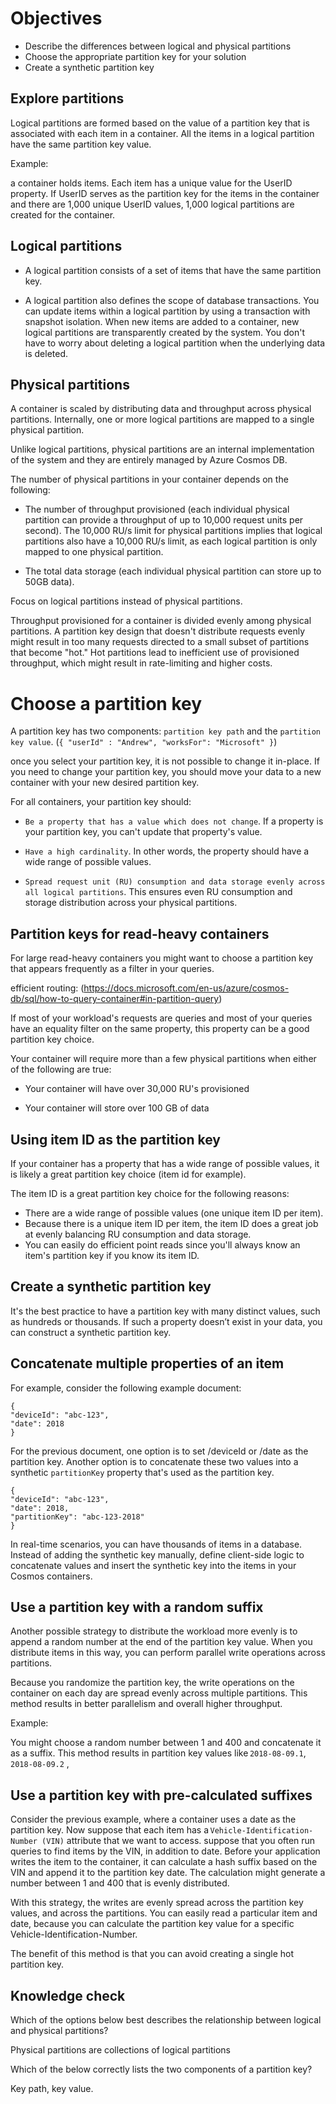 # Objectives

- Describe the differences between logical and physical partitions
- Choose the appropriate partition key for your solution
- Create a synthetic partition key

## Explore partitions

Logical partitions are formed based on the value of a partition key that is associated with each item in a container. All the items in a logical partition have the same partition key value.

Example:

a container holds items. Each item has a unique value for the UserID property. If UserID serves as the partition key for the items in the container and there are 1,000 unique UserID values, 1,000 logical partitions are created for the container.

## Logical partitions

- A logical partition consists of a set of items that have the same partition key.

- A logical partition also defines the scope of database transactions. You can update items within a logical partition by using a transaction with snapshot isolation. When new items are added to a container, new logical partitions are transparently created by the system. You don't have to worry about deleting a logical partition when the underlying data is deleted.

## Physical partitions

A container is scaled by distributing data and throughput across physical partitions. Internally, one or more logical partitions are mapped to a single physical partition.

Unlike logical partitions, physical partitions are an internal implementation of the system and they are entirely managed by Azure Cosmos DB.

The number of physical partitions in your container depends on the following:

- The number of throughput provisioned (each individual physical partition can provide a throughput of up to 10,000 request units per second). The 10,000 RU/s limit for physical partitions implies that logical partitions also have a 10,000 RU/s limit, as each logical partition is only mapped to one physical partition.
 
- The total data storage (each individual physical partition can store up to 50GB data).

Focus on logical partitions instead of physical partitions.

Throughput provisioned for a container is divided evenly among physical partitions. A partition key design that doesn't distribute requests evenly might result in too many requests directed to a small subset of partitions that become "hot." Hot partitions lead to inefficient use of provisioned throughput, which might result in rate-limiting and higher costs.

# Choose a partition key

A partition key has two components: `partition key path` and the `partition key value`. (`{ "userId" : "Andrew", "worksFor": "Microsoft" }`)

once you select your partition key, it is not possible to change it in-place. If you need to change your partition key, you should move your data to a new container with your new desired partition key.

For all containers, your partition key should:

- `Be a property that has a value which does not change`. If a property is your partition key, you can't update that property's value.

- `Have a high cardinality`. In other words, the property should have a wide range of possible values.
 
- `Spread request unit (RU) consumption and data storage evenly across all logical partitions`. This ensures even RU consumption and storage distribution across your physical partitions.

## Partition keys for read-heavy containers

For large read-heavy containers you might want to choose a partition key that appears frequently as a filter in your queries.

efficient routing: (https://docs.microsoft.com/en-us/azure/cosmos-db/sql/how-to-query-container#in-partition-query)

If most of your workload's requests are queries and most of your queries have an equality filter on the same property, this property can be a good partition key choice.

Your container will require more than a few physical partitions when either of the following are true:

- Your container will have over 30,000 RU's provisioned

- Your container will store over 100 GB of data

## Using item ID as the partition key

If your container has a property that has a wide range of possible values, it is likely a great partition key choice (item id for example).

The item ID is a great partition key choice for the following reasons:
- There are a wide range of possible values (one unique item ID per item).
- Because there is a unique item ID per item, the item ID does a great job at evenly balancing RU consumption and data storage.
- You can easily do efficient point reads since you'll always know an item's partition key if you know its item ID.

## Create a synthetic partition key

It's the best practice to have a partition key with many distinct values, such as hundreds or thousands. If such a property doesn’t exist in your data, you can construct a synthetic partition key. 

## Concatenate multiple properties of an item

For example, consider the following example document:

```
{
"deviceId": "abc-123",
"date": 2018
}
```

For the previous document, one option is to set /deviceId or /date as the partition key.
Another option is to concatenate these two values into a synthetic `partitionKey` property that's used as the partition key.

```
{
"deviceId": "abc-123",
"date": 2018,
"partitionKey": "abc-123-2018"
}
```

In real-time scenarios, you can have thousands of items in a database. Instead of adding the synthetic key manually, define client-side logic to concatenate values and insert the synthetic key into the items in your Cosmos containers.

## Use a partition key with a random suffix

Another possible strategy to distribute the workload more evenly is to append a random number at the end of the partition key value. When you distribute items in this way, you can perform parallel write operations across partitions.

Because you randomize the partition key, the write operations on the container on each day are spread evenly across multiple partitions. This method results in better parallelism and overall higher throughput.

Example:

You might choose a random number between 1 and 400 and concatenate it as a suffix. This method results in partition key values like `2018-08-09.1`, `2018-08-09.2`  ,

## Use a partition key with pre-calculated suffixes

Consider the previous example, where a container uses a date as the partition key. Now suppose that each item has a `Vehicle-Identification-Number (VIN)` attribute that we want to access. suppose that you often run queries to find items by the VIN, in addition to date.  Before your application writes the item to the container, it can calculate a hash suffix based on the VIN and append it to the partition key date. The calculation might generate a number between 1 and 400 that is evenly distributed.

With this strategy, the writes are evenly spread across the partition key values, and across the partitions. You can easily read a particular item and date, because you can calculate the partition key value for a specific Vehicle-Identification-Number.

The benefit of this method is that you can avoid creating a single hot partition key.

## Knowledge check

Which of the options below best describes the relationship between logical and physical partitions?

Physical partitions are collections of logical partitions

Which of the below correctly lists the two components of a partition key?

Key path, key value.